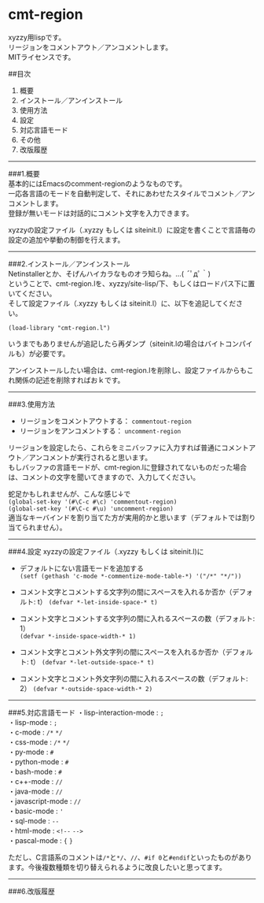 cmt-region
==========

xyzzy用lispです。  
リージョンをコメントアウト／アンコメントします。  
MITライセンスです。  

##目次  
1. 概要  
2. インストール／アンインストール  
3. 使用方法  
4. 設定  
5. 対応言語モード  
6. その他
7. 改版履歴

* * *

###1.概要  
基本的にはEmacsのcomment-regionのようなものです。  
一応各言語のモードを自動判定して、それにあわせたスタイルでコメント／アンコメントします。  
登録が無いモードは対話的にコメント文字を入力できます。  

xyzzyの設定ファイル（.xyzzy もしくは siteinit.l）に設定を書くことで言語毎の設定の追加や挙動の制御を行えます。  

* * *

###2.インストール／アンインストール  
Netinstallerとか、そげんハイカラなものオラ知らね。...( ´ﾟдﾟ｀)  
ということで、cmt-region.lを、xyzzy/site-lisp/下、もしくはロードパス下に置いてください。  
そして設定ファイル（.xyzzy もしくは siteinit.l）に、以下を追記してください。  

`(load-library "cmt-region.l")`

いうまでもありませんが追記したら再ダンプ（siteinit.lの場合はバイトコンパイルも）が必要です。

アンインストールしたい場合は、cmt-region.lを削除し、設定ファイルからもこれ関係の記述を削除すればおｋです。

* * *

###3.使用方法  
* リージョンをコメントアウトする： `commentout-region`
* リージョンをアンコメントする： `uncomment-region`

リージョンを設定したら、これらをミニバッファに入力すれば普通にコメントアウト／アンコメントが実行されると思います。  
もしバッファの言語モードが、cmt-region.lに登録されてないものだった場合は、コメントの文字を聞いてきますので、入力してください。

蛇足かもしれませんが、こんな感じ↓で  
`(global-set-key '(#\C-c #\c) 'commentout-region)`  
`(global-set-key '(#\C-c #\u) 'uncomment-region)`  
適当なキーバインドを割り当てた方が実用的かと思います（デフォルトでは割り当てられません）。  

* * *

###4.設定
xyzzyの設定ファイル（.xyzzy もしくは siteinit.l)に
* デフォルトにない言語モードを追加する  
`(setf (gethash 'c-mode *-commentize-mode-table-*) '("/*" "*/"))`

* コメント文字とコメントする文字列の間にスペースを入れるか否か（デフォルト: t） 
`(defvar *-let-inside-space-* t)`

* コメント文字とコメントする文字列の間に入れるスペースの数（デフォルト: 1）  
`(defvar *-inside-space-width-* 1)`

* コメント文字とコメント外文字列の間にスペースを入れるか否か（デフォルト: t） 
`(defvar *-let-outside-space-* t)`

* コメント文字とコメント外文字列の間に入れるスペースの数（デフォルト: 2） 
`(defvar *-outside-space-width-* 2)`

* * *

###5.対応言語モード
・lisp-interaction-mode : `;`  
・lisp-mode : `;`  
・c-mode : `/*` `*/`  
・css-mode : `/*` `*/`  
・py-mode : `#`  
・python-mode : `#`  
・bash-mode : `#`  
・c++-mode : `//`  
・java-mode : `//`  
・javascript-mode : `//`  
・basic-mode : `'`  
・sql-mode : `--`  
・html-mode : `<!--` `-->`  
・pascal-mode : `{` `}`  

ただし、C言語系のコメントは`/*`と`*/`、`//`、`#if 0`と`#endif`といったものがあります。今後複数種類を切り替えられるように改良したいと思ってます。

* * *

###6.改版履歴
